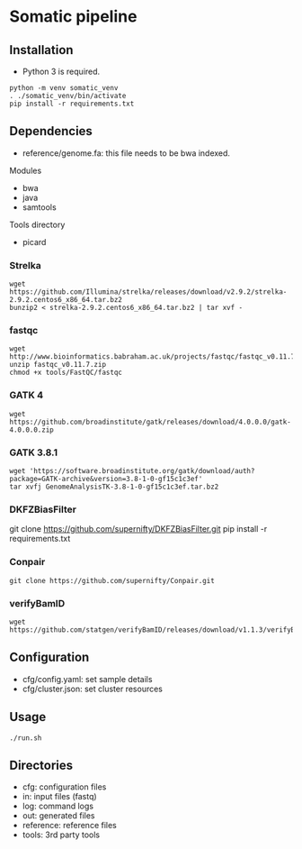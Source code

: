 # Somatic pipeline

## Installation
* Python 3 is required.

```
python -m venv somatic_venv
. ./somatic_venv/bin/activate
pip install -r requirements.txt
```

## Dependencies
* reference/genome.fa: this file needs to be bwa indexed.

Modules
* bwa
* java
* samtools

Tools directory
* picard

### Strelka ###
```
wget https://github.com/Illumina/strelka/releases/download/v2.9.2/strelka-2.9.2.centos6_x86_64.tar.bz2
bunzip2 < strelka-2.9.2.centos6_x86_64.tar.bz2 | tar xvf -
```

### fastqc ###
```
wget http://www.bioinformatics.babraham.ac.uk/projects/fastqc/fastqc_v0.11.7.zip
unzip fastqc_v0.11.7.zip
chmod +x tools/FastQC/fastqc
```

### GATK 4 ###
```
wget https://github.com/broadinstitute/gatk/releases/download/4.0.0.0/gatk-4.0.0.0.zip
```

### GATK 3.8.1 ###
```
wget 'https://software.broadinstitute.org/gatk/download/auth?package=GATK-archive&version=3.8-1-0-gf15c1c3ef'
tar xvfj GenomeAnalysisTK-3.8-1-0-gf15c1c3ef.tar.bz2 
```

### DKFZBiasFilter
git clone https://github.com/supernifty/DKFZBiasFilter.git
pip install -r requirements.txt

### Conpair ###
```
git clone https://github.com/supernifty/Conpair.git
```

### verifyBamID ###
```
wget https://github.com/statgen/verifyBamID/releases/download/v1.1.3/verifyBamID
```

## Configuration

* cfg/config.yaml: set sample details
* cfg/cluster.json: set cluster resources

## Usage

```
./run.sh
```

## Directories
* cfg: configuration files
* in: input files (fastq)
* log: command logs
* out: generated files
* reference: reference files
* tools: 3rd party tools
